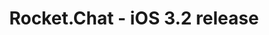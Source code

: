 ---
title: Rocket.Chat - iOS 3.2 release
description: On this webinar the mobile apps team talk about the new features and improvements of the version 3.2 of Rocket.Chat iOS App.
webinarID: 005
dateEvent: 2018-12-19 10:00:00
webinarURL: https://www.youtube.com/embed/PJwxVrQfgrM
bgSize: cover
bgColor: 030c1a
hosts:
  - Rafael Kellermann Streit
  - Matheus Cardoso
  - Filipe Alvarenga
language: USA
gmt: -3
cover: https://img.youtube.com/vi/PJwxVrQfgrM/maxresdefault.jpg
categories:
  - Webinars
---
